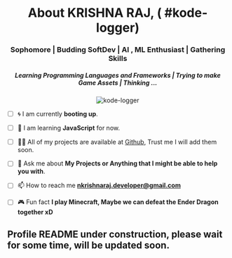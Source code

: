 <h1 align="center">About  KRISHNA RAJ, ( #kode-logger)</h1>
<h3 align="center">Sophomore | Budding SoftDev | AI , ML Enthusiast | Gathering Skills </h3>
<h5 align="center"> Learning Programming Languages and Frameworks | Trying to make Game Assets | Thinking ...</h5>

<p align="center"> <img src="https://komarev.com/ghpvc/?username=kode-logger&label=Profile%20views&color=0eb413&style=flat" alt="kode-logger" /> </p>

- [ ] 🌀 I am currently **booting up**.

- [ ] 🌱 I am learning **JavaScript** for now.

- [ ] 👨‍💻 All of my projects are available at [Github](https://github.com/kode-logger), Trust me I will add them soon.

- [ ] 💬 Ask me about **My Projects or Anything that I might be able to help you with**.

- [ ] 📫 How to reach me **nkrishnaraj.developer@gmail.com**

- [ ] 🎮 Fun fact **I play Minecraft, Maybe we can defeat the Ender Dragon together xD**


## Profile README under construction, please wait for some time, will be updated soon.
